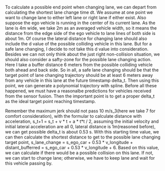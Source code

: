 To calculate a possible end point when changing lane, we can depart from calculating the shortest lane change time dt. We assume at one point we want to change lane
 to either left lane or right lane if either exist. Also suppose the ego vehicle is running in the center of its current lane. As the lane is
 4m wide, we take 2m as an averaged vehicle width, so it means the distance from the edge side of the ego vehicle to lane lines of both side is
 about 1m. Of course the lateral distance for changing lane should also include the d value of the possible colliding vehicle in this lane. But 
 for a safe lane changing, I decide to not take this d value into consideration. Besides we can not only think about the just right non-collision
 situation, we should also consider a safty-zone for the possible lane changing action. Here I take a buffer distance 6 meters from the possible 
 colliding vehicle both ahead and back side. So in all, a safe lane changing should be that the target point of lane changing trajectory should 
 be at least 6 meters away from any vehicle in this lane at the future timestamp delta_t. Then using this point, we can generate a polynomial 
 trajectory with spline. Before all these happened, we must have a reasonalbe predictions for vehicles received from the sensor fusion. Then
 the important point is to get a proper delta_t as the ideal target point reaching timestamp. 
 
 Remember the maximum jerk should not pass 10 m/s_3(here we take 7 for comfort consideration), with the formular to calculate distance with acceleration, s_t+1 = s_t + v * t + a * t*t / 2,
 assuming the initial velocity and initial lateral acceleration are all 0, lateral distance is 1m(reasoned before),  we can get possible delta_t is 
 about 0.53 s. With this starting time value, we can then calculate the shortest distance to get to the possible lane changing target point,
 s_lane_change = s_ego_car + 0.53 * v_longitude + distant_bufferred  = s_ego_car + 0.53 * v_longitude + 6. Based on this value, we can calculate 
 if there would be a possible collision on this lane. If not, we can start to change lane; otherwise, we have to keep lane and wait for this 
 vehicle passing by.
